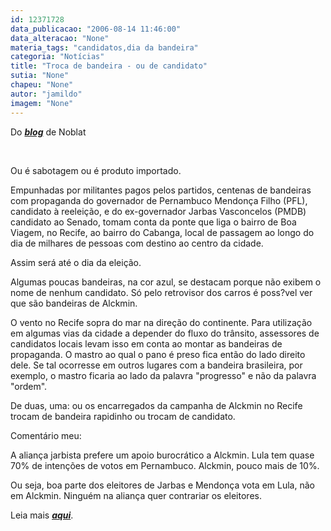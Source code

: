 ```yaml
---
id: 12371728
data_publicacao: "2006-08-14 11:46:00"
data_alteracao: "None"
materia_tags: "candidatos,dia da bandeira"
categoria: "Notícias"
title: "Troca de bandeira - ou de candidato"
sutia: "None"
chapeu: "None"
autor: "jamildo"
imagem: "None"
---
```

<p>Do <strong><em><a href="http://fivenews.sjcc.com.br/&quot;https:/www.noblat.com.br/&quot;">blog</a></em></strong> de Noblat</p>
<p>&nbsp;</p>
<p>Ou &eacute; sabotagem ou &eacute; produto importado.</p>
<p>Empunhadas por militantes pagos pelos partidos, centenas de bandeiras com propaganda do governador de Pernambuco Mendon&ccedil;a Filho (PFL), candidato &agrave; reelei&ccedil;&atilde;o, e do ex-governador Jarbas Vasconcelos (PMDB) candidato ao Senado, tomam conta da ponte que liga o bairro de Boa Viagem, no Recife, ao bairro do Cabanga, local de passagem ao longo do dia de milhares de pessoas com destino ao centro da cidade.</p>
<p>Assim ser&aacute; at&eacute; o dia da elei&ccedil;&atilde;o.</p>
<p>Algumas poucas bandeiras, na cor azul, se destacam porque n&atilde;o exibem o nome de nenhum candidato. S&oacute; pelo retrovisor dos carros &eacute; poss?vel ver que s&atilde;o bandeiras de Alckmin.</p>
<p>O vento no Recife sopra do mar na dire&ccedil;&atilde;o do continente. Para utiliza&ccedil;&atilde;o em algumas vias da cidade a depender do fluxo do tr&acirc;nsito, assessores de candidatos locais levam isso em conta ao montar as bandeiras de propaganda. O mastro ao qual o pano &eacute; preso fica ent&atilde;o do lado direito dele. Se tal ocorresse em outros lugares com a bandeira brasileira, por exemplo, o mastro ficaria ao lado da palavra "progresso" e n&atilde;o da palavra "ordem".</p>
<p>De duas, uma: ou os encarregados da campanha de Alckmin no Recife trocam de bandeira rapidinho ou trocam de candidato.</p>
<p>Coment&aacute;rio meu:</p>
<p>A alian&ccedil;a jarbista prefere um apoio burocr&aacute;tico a Alckmin. Lula tem quase 70% de inten&ccedil;&otilde;es de votos em Pernambuco. Alckmin, pouco mais de 10%.</p>
<p>Ou seja, boa parte dos eleitores de Jarbas e Mendon&ccedil;a vota em Lula, n&atilde;o em Alckmin. Ningu&eacute;m na alian&ccedil;a quer contrariar os eleitores.</p>
<p>Leia mais <strong><em><a href="http://fivenews.sjcc.com.br/&quot;https:/jc3.uol.com.br/blogs/jc/2006/07/29/index.php#343&quot;">aqui</a></em></strong>.</p>
